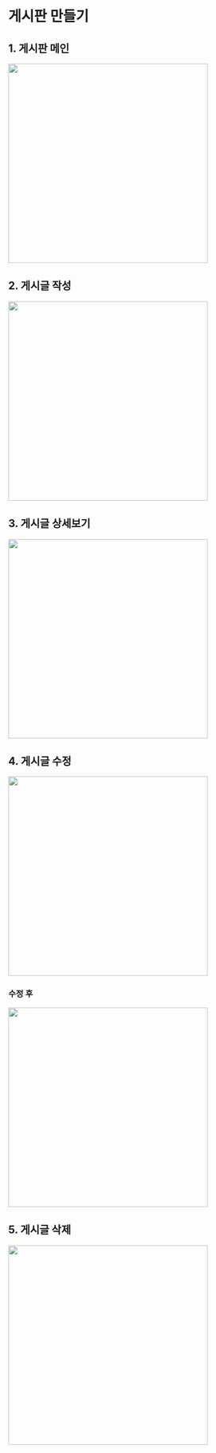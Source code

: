 # 게시판 만들기

## 1. 게시판 메인

<img src="https://github.com/user-attachments/assets/9fb992ab-fc95-45f7-82a4-95f2b44b836a" width="400">

## 2. 게시글 작성

<img src="https://github.com/user-attachments/assets/a1b08d50-dad6-4c5a-99e0-0cfc3097298e" width="400">

## 3. 게시글 상세보기

<img src="https://github.com/user-attachments/assets/b03c12f2-6dd9-4e2c-b10d-052f96915243" width="400">

## 4. 게시글 수정

<img src="https://github.com/user-attachments/assets/4494c97d-257b-4313-99c8-7b32fb0a6046" width="400">

### 수정 후

<img src="https://github.com/user-attachments/assets/1dca0a77-5f05-4e6b-acf3-687e4c991a64" width="400">

## 5. 게시글 삭제

<img src="https://github.com/user-attachments/assets/8f299469-9990-41c4-9d63-246459717fe1" width="400">